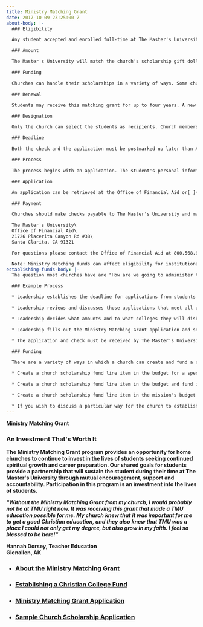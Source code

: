 ```yaml
---
title: Ministry Matching Grant
date: 2017-10-09 23:25:00 Z
about-body: |-
  ### Eligibility

  Any student accepted and enrolled full-time at The Master's University who receives a scholarship from their local church is eligible for the Ministry Matching Grant (MMG). Both the church's scholarship and the MMG will be applied directly to the student's account and will be split between the Fall and Spring semesters.

  ### Amount

  The Master's University will match the church's scholarship gift dollar-for-dollar. New ministry-match scholarship recipients for the 2015-16 academic year can receive up to $1,500 per year and ministry match scholarships that students have received in past years will be matched up to the previous year's amount. There is no minimum or maximum amount that a church can give for the scholarship. However, the matching portion from The Master's University will never exceed the stated amount above or the matched amount from a previous year. Please contact the [Office of Financial Aid](mailto:financialaid@masters.edu) for specific questions.

  ### Funding

  Churches can handle their scholarships in a variety of ways. Some churches fund scholarships from their annual budget; others take a special offering. Please visit our "[Establishing Funds](http://www.masters.edu/undergrad/financial-aid/generalundergraduateprogram/mmgestablishingfunds.aspx)" page for examples of how to setup and fund your scholarship

  ### Renewal

  Students may receive this matching grant for up to four years. A new Ministry Matching Grant Application must be completed and accompany the church's scholarship each year. If a church decides to award a larger scholarship in a following year, the current year's matching funds from TMU will never exceed the matched funds from a previous year.

  ### Designation

  Only the church can select the students as recipients. Church members, parents, or relatives cannot designate their gifts for specific students. All church contributions must meet IRS guidelines for charitable deductions. To find out more, refer to [IRS publication 526](http://www.irs.gov/uac/Publication-526,-Charitable-Contributions-1).

  ### Deadline

  Both the check and the application must be postmarked no later than August 1st, and both must be received in order to be eligible for the matching grant.

  ### Process

  The process begins with an application. The student's personal information should be completed and then given to the church to completed the remaining portions. Both the check and the application should then be submitted to TMU.

  ### Application

  An application can be retrieved at the Office of Financial Aid or[ ](http://www2.masters.edu/admissions/downloads/MMG_Example.pdf)[downloaded](https://athletics.masters.edu/media/868515/forms-application-mmg.pdf "Forms- Application- MMG.pdf")[ ](http://www2.masters.edu/admissions/downloads/MMG_Example.pdf)from the internet.

  ### Payment

  Churches should make checks payable to The Master's University and mail it with the application to:

  The Master's University\
  Office of Financial Aid\
  21726 Placerita Canyon Rd #38\
  Santa Clarita, CA 91321

  For questions please contact the Office of Financial Aid at 800.568.6248 x2290 or financialaid@masters.edu.

  Note: Ministry Matching funds can affect eligibility for institutional need-based aid. Contact the Office of Financial Aid to determine if your financial aid will be affected.
establishing-funds-body: |-
  The question most churches have are "How are we going to administer this fund?", or "How do we decide who qualifies for these funds?" We recommend that churches allow their leadership to administrate the awarding of the fund. An example of how this process might work is listed below. Click here to view a sample application that your church could model for your students to apply for your scholarship. This sample gives recommendations for requirements that your church might establish for those who request church funds for higher education. The sample application assumes that the church would have these funds available to multiple Christian colleges and universities; however a church can decide to have funds available for The Master's University only. The scholarship must be available for any church member pursuing higher education, not just specific students.

  ### Example Process

  * Leadership establishes the deadline for applications from students

  * Leadership reviews and discusses those applications that meet all qualifications

  * Leadership decides what amounts and to what colleges they will disburse the scholarship to

  * Leadership fills out the Ministry Matching Grant application and sends the check along with the application

  * The application and check must be received by The Master's University by August 1st

  ### Funding

  There are a variety of ways in which a church can create and fund a church scholarship. The following are a few common options:

  * Create a church scholarship fund line item in the budget for a specified amount and fund it from the general fund. You can establish the fund with a specific amount that remains the same from year to year. In this case, funds would be equally distributed among all applicants. If you choose to have the amount fluctuate based on the number of students in college, money from the general fund would then vary to meet amount designated per student.

  * Create a church scholarship fund line item in the budget and fund it from special giving. Special giving can be fund raisers, special offerings, or direct giving. The church could then distribute the raised funds amount the applicants.

  * Create a church scholarship fund line item in the mission's budget and fund it from the mission's budget in the general fund. The Missions Committee would then decide if all funds come from the mission's budget or a combination of funds from the mission's fund, special offerings, direct giving and/or fund raisers.

  * If you wish to discuss a particular way for the church to establish, administrate and maintain the fund, please feel free to contact Gary Edwards at 661.362.2291 or [gedwards@masters.edu](mailto:gedwards@masters.edu).
---
```


**Ministry Matching Grant**

### **An Investment That's Worth It**

**The Ministry Matching Grant program provides an opportunity for home churches to continue to invest in the lives of students seeking continued spiritual growth and career preparation. Our shared goals for students provide a partnership that will sustain the student during their time at The Master's University through mutual encouragement, support and accountability. Participation in this program is an investment into the lives of students.**

***"Without the Ministry Matching Grant from my church, I would probably not be at TMU right now. It was receiving this grant that made a TMU education possible for me. My church knew that it was important for me to get a good Christian education, and they also knew that TMU was a place I could not only get my degree, but also grow in my faith. I feel so blessed to be here!"***

**Hannah Dorsey, Teacher Education\
Glenallen, AK**

* ### **[About the Ministry Matching Grant](https://athletics.masters.edu/undergrad/financial-aid/generalundergraduateprogram/mmgabout.aspx)**

* ### **[Establishing a Christian College Fund](https://athletics.masters.edu/undergrad/financial-aid/generalundergraduateprogram/mmgestablishingfunds.aspx)**

* ### **[Ministry Matching Grant Application](https://athletics.masters.edu/media/868515/forms-application-mmg.pdf "Forms- Application- MMG.pdf")**

* ### **[Sample Church Scholarship Application](https://athletics.masters.edu/media/804525/Church%20Scholarship%20Application%20Example.pdf)**